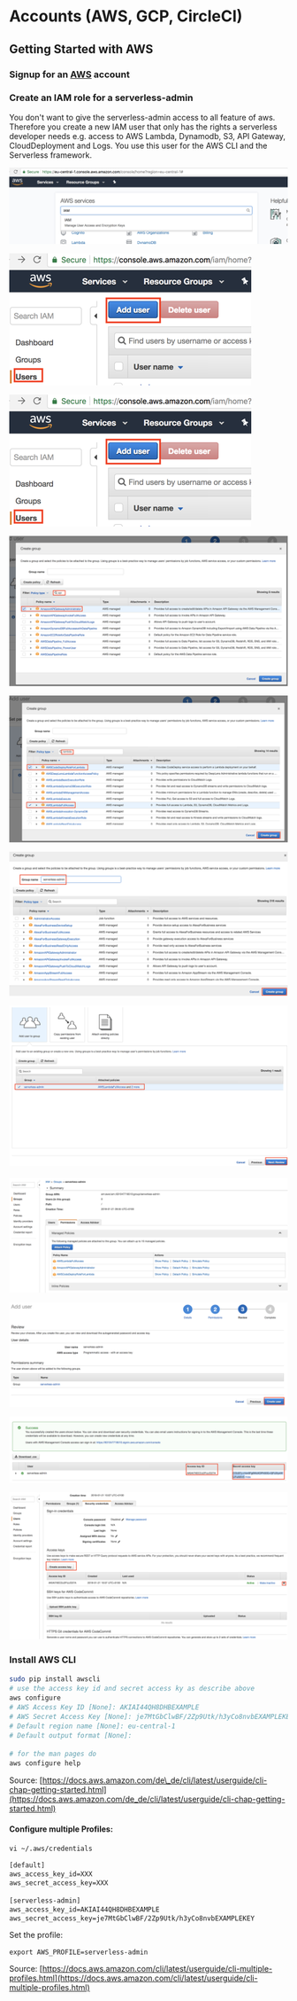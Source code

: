 # Accounts \(AWS, GCP, CircleCI\)

## Getting Started with AWS

### Signup for an [AWS](https://aws.amazon.com) account

### Create an IAM role for a serverless-admin

You don't want to give the serverless-admin access to all feature of aws. Therefore you create a new IAM user that only has the rights a serverless developer needs e.g. access to AWS Lambda, Dynamodb, S3, API Gateway, CloudDeployment and Logs. You use this user for the AWS CLI and the Serverless framework.

![Go to IAM](../.gitbook/assets/screen-shot-2018-01-20-at-22.43.56%20%281%29.png)

![Create new user](../.gitbook/assets/create-new-iam-user%20%282%29.png)

![Give it a name and select progammatic access and then next](../.gitbook/assets/create-new-iam-user%20%281%29.png)

![Create a group with the permissions for api gateway, aws lambda and deploy](../.gitbook/assets/creare-iam-role%20%283%29.png)

![](../.gitbook/assets/create-iam-role-2.png)

![](../.gitbook/assets/create-group.png)

![](../.gitbook/assets/create-iam-role-3.png)

#### 

![Overview of the permissions of the user:](../.gitbook/assets/serverless-admin-iam-rights.png)

![Create user \(with group serverless-admin\)](../.gitbook/assets/create-iam-role-4%20%281%29.png)

![Save Access key id and secret access key:](../.gitbook/assets/iam-role-credentials%20%281%29.png)

![Never show this key in public or check it into version control. That&apos;s why I now go to user section and delete it and create a new one:](../.gitbook/assets/change-iam-user-credentials%20%282%29.png)

### Install AWS CLI

```bash
sudo pip install awscli
# use the access key id and secret access ky as describe above
aws configure
# AWS Access Key ID [None]: AKIAI44QH8DHBEXAMPLE
# AWS Secret Access Key [None]: je7MtGbClwBF/2Zp9Utk/h3yCo8nvbEXAMPLEKEY
# Default region name [None]: eu-central-1
# Default output format [None]:

# for the man pages do
aws configure help
```

Source: [https://docs.aws.amazon.com/de\_de/cli/latest/userguide/cli-chap-getting-started.html](https://docs.aws.amazon.com/de_de/cli/latest/userguide/cli-chap-getting-started.html)

#### Configure multiple Profiles:

```text
vi ~/.aws/credentials
```

```text
[default]
aws_access_key_id=XXX
aws_secret_access_key=XXX

[serverless-admin]
aws_access_key_id=AKIAI44QH8DHBEXAMPLE
aws_secret_access_key=je7MtGbClwBF/2Zp9Utk/h3yCo8nvbEXAMPLEKEY
```

Set the profile:

```text
export AWS_PROFILE=serverless-admin
```

Source: [https://docs.aws.amazon.com/cli/latest/userguide/cli-multiple-profiles.html](https://docs.aws.amazon.com/cli/latest/userguide/cli-multiple-profiles.html)

